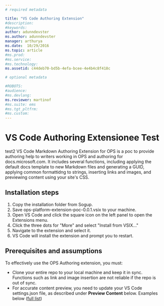 ```yaml
---
# required metadata

title: "VS Code Authoring Extension"
#description:
#keywords:
author: adunndevster
ms.author: adunndevster
manager: arthurya
ms.date:  10/29/2016
ms.topic: article
#ms.prod:
#ms.service:
#ms.technology:
ms.assetid: c44deb70-bd5b-4efa-bcee-4e4b4c8f418c

# optional metadata

#ROBOTS:
#audience:
#ms.devlang:
ms.reviewer: martinof
#ms.suite: ems
#ms.tgt_pltfrm:
#ms.custom:
---
```



# VS Code Authoring Extensionee Test
test2
VS Code Markdown Authoring Extension for OPS is a poc to provide authoring help to writers working in OPS and authoring for docs.microsoft.com. It includes several functions, including applying the default docs template to new Markdown files and generating a GUID, applying common formattidng to strings, inserting links and images, and previewing content using your site's CSS.

## Installation steps

1. Copy the installation folder from Sogup.
2. Save ops-platform-extension-poc-0.0.1.vsix to your machine.
3. Open VS Code and click the square icon on the left panel to open the Extensions menu.
4. Click the three dots for "More" and select "Install from VSIX..."
5. Navigate to the extension and select it.
6. VS Code will install the extension and prompt you to restart.

## Prerequisites and assumptions

To effectively use the OPS Authoring extension, you must:
- Clone your entire repo to your local machine and keep it in sync. Functions such as link and image insertion are not reliable if the repo is out of sync.
- For accurate content preview, you need to update your VS Code settings.json file, as described under **Preview Content** below.
Examples below ([full list](http://docs.microsoft.com/en-us/locale.aspx))
